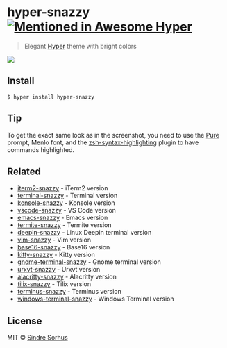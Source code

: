 # hyper-snazzy [![Mentioned in Awesome Hyper](https://awesome.re/mentioned-badge.svg)](https://github.com/bnb/awesome-hyper)

> Elegant [Hyper](https://hyper.is) theme with bright colors

![](screenshot.png)


## Install

```
$ hyper install hyper-snazzy
```


## Tip

To get the exact same look as in the screenshot, you need to use the [Pure](https://github.com/sindresorhus/pure) prompt, Menlo font, and the [zsh-syntax-highlighting](https://github.com/zsh-users/zsh-syntax-highlighting) plugin to have commands highlighted.


## Related

- [iterm2-snazzy](https://github.com/sindresorhus/iterm2-snazzy) - iTerm2 version
- [terminal-snazzy](https://github.com/sindresorhus/terminal-snazzy) - Terminal version
- [konsole-snazzy](https://github.com/miedzinski/konsole-snazzy) - Konsole version
- [vscode-snazzy](https://github.com/Tyriar/vscode-snazzy) - VS Code version
- [emacs-snazzy](https://github.com/weijiangan/emacs-snazzy) - Emacs version
- [termite-snazzy](https://github.com/kbobrowski/termite-snazzy) - Termite version
- [deepin-snazzy](https://github.com/xxczaki/deepin-snazzy) - Linux Deepin terminal version
- [vim-snazzy](https://github.com/connorholyday/vim-snazzy) - Vim version
- [base16-snazzy](https://github.com/h404bi/base16-snazzy-scheme) - Base16 version
- [kitty-snazzy](https://github.com/connorholyday/kitty-snazzy) - Kitty version
- [gnome-terminal-snazzy](https://github.com/tobark/hyper-snazzy-gnome-terminal) - Gnome terminal version
- [urxvt-snazzy](https://github.com/LeonGr/urxvt-snazzy) - Urxvt version
- [alacritty-snazzy](https://github.com/alebelcor/alacritty-snazzy) - Alacritty version
- [tilix-snazzy](https://github.com/clrxbl/tilix-snazzy) - Tilix version
- [terminus-snazzy](https://github.com/ThibzR/terminus-snazzy) - Terminus version
- [windows-terminal-snazzy](https://github.com/Richienb/windows-terminal-snazzy) - Windows Terminal version


## License

MIT © [Sindre Sorhus](https://sindresorhus.com)
